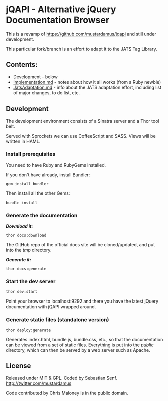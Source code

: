# jQAPI - Alternative jQuery Documentation Browser

This is a revamp of https://github.com/mustardamus/jqapi and still under development.

This particular fork/branch is an effort to adapt it to the JATS Tag Library.

## Contents:

* Development - below
* [Implementation.md]() - notes about how it all works (from a Ruby newbie)
* [JatsAdaptation.md]() - info about the JATS adaptation effort, including list
  of major changes, to do list, etc.


## Development

The development environment consists of a Sinatra server and a Thor
tool belt.

Served with Sprockets we can use CoffeeScript and SASS. Views will
be written in HAML.

### Install prerequisites

You need to have Ruby and RubyGems installed.

If you don't have already, install Bundler:

    gem install bundler

Then install all the other Gems:

    bundle install

### Generate the documentation

***Download it:***

    thor docs:download

The GitHub repo of the official docs site will be cloned/updated, and put into the
*tmp* directory.

***Generate it:***

    thor docs:generate

### Start the dev server

    thor dev:start

Point your browser to localhost:9292 and there you have the latest jQuery documentation with jQAPI
wrapped around.

### Generate static files (standalone version)

    thor deploy:generate

Generates index.html, bundle.js, bundle.css, etc., so that the documentation can be
viewed from a set of static files.  Everything is put into the *public* directory,
which can then be served by a web server such as Apache.

## License

Released under MIT & GPL. Coded by Sebastian Senf. http://twitter.com/mustardamus

Code contributed by Chris Maloney is in the public domain.
